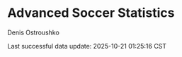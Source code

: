 # Advanced Soccer Statistics
Denis Ostroushko

<!-- gfm -->

Last successful data update: 2025-10-21 01:25:16 CST

